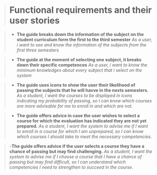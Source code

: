 > # **Functional requirements and their user stories**

> - **The guide breaks down the information of the subject on the student curriculum form the first to the third semester**
> *As a user, i want to see and know the information of the subjects from the first three semesters*

> - **The guide at the moment of selecting one subject, it breaks down their specific competences**
> *As a user, i want to know the minimum knowledges about every subject that i select on the system*

> - **The guide uses icons to show the user their likelihood of passing the subjects that he will havve in the nexts semesters.**
> *As a student, I want the courses to be displayed in icons indicating my probability of passing, so I can know which courses are more advisable for me to enroll in and which are not.*

> - **The guide offers advice in case the user wishes to select a course for which the evaluation has indicated they are not yet prepared.**
> *As a student, I want the system to advise me if I want to enroll in a course for which I am unprepared, so I can know which courses I should take to meet the necessary competencies.*

> -**The guide offers advice if the user selects a course they have a chance of passing but may find challenging.**
> *As a student, I want the system to advise me if I choose a course that I have a chance of passing but may find difficult, so I can understand which competencies I need to strengthen to succeed in the course.*
